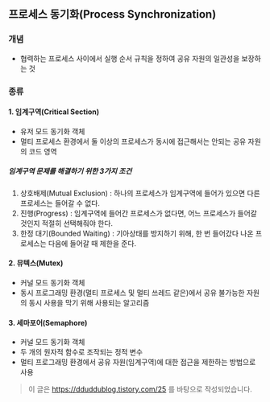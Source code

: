 ## 프로세스 동기화(Process Synchronization)
### 개념
* 협력하는 프로세스 사이에서 실행 순서 규칙을 정하여 공유 자원의 일관성을 보장하는 것

### 종류
#### 1. 임계구역(Critical Section)
* 유저 모드 동기화 객체
* 멀티 프로세스 환경에서 둘 이상의 프로세스가 동시에 접근해서는 안되는 공유 자원의 코드 영역

##### 임계구역 문제를 해결하기 위한 3가지 조건
1. 상호배제(Mutual Exclusion) : 하나의 프로세스가 임계구역에 들어가 있으면 다른 프로세스는 들어갈 수 없다.
2. 진행(Progress) : 임계구역에 들어간 프로세스가 없다면, 어느 프로세스가 들어갈 것인지 적절히 선택해줘야 한다.
3. 한정 대기(Bounded Waiting) : 기아상태를 방지하기 위해, 한 번 들어갔다 나온 프로세스는 다음에 들어갈 때 제한을 준다. 

#### 2. 뮤텍스(Mutex)
* 커널 모드 동기화 객체
* 동시 프로그래밍 환경(멀티 프로세스 및 멀티 쓰레드 같은)에서 공유 불가능한 자원의 동시 사용을 막기 위해 사용되는 알고리즘

#### 3. 세마포어(Semaphore)
* 커널 모드 동기화 객체
* 두 개의 원자적 함수로 조작되는 정적 변수
* 멀티 프로그래밍 환경에서 공유 자원(임계구역)에 대한 접근을 제한하는 방법으로 사용

> 이 글은 https://dduddublog.tistory.com/25 를 바탕으로 작성되었습니다.
